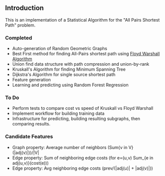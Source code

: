 ## Introduction
This is an implementation of a Statistical Algorithm for the "All Pairs Shortest Path" problem.
### Completed
* Auto-generation of Random Geometric Graphs 
* Best First method for finding All-Pairs shortest path using [Floyd Warshall Algorithm](https://en.wikipedia.org/wiki/Floyd%E2%80%93Warshall_algorithm)
* Union find data structure with path compression and union-by-rank
* Kruskall's Algorithm for finding Minimum Spanning Tree
* Dijkstra's Algorithm for single source shortest path
* Feature generation
* Learning and predicting using Random Forest Regression

### To Do
* Perform tests to compare cost vs speed of Kruskall vs Floyd Warshall
* Implement workflow for building training data
* Infrastructure for predicting, building resulting subgraphs, then comparing results.

### Candidate Features
* Graph property: Average number of neighbors (Sum{v in V}(|adj(v)|))/|V|
* Edge property: Sum of neighboring edge costs (for e=(u,v) Sum_{e in adj(u,v)}(cost(e)))
* Edge property: Avg neighboring edge costs (prev/(|adj(u)| + |adj(v)|))



